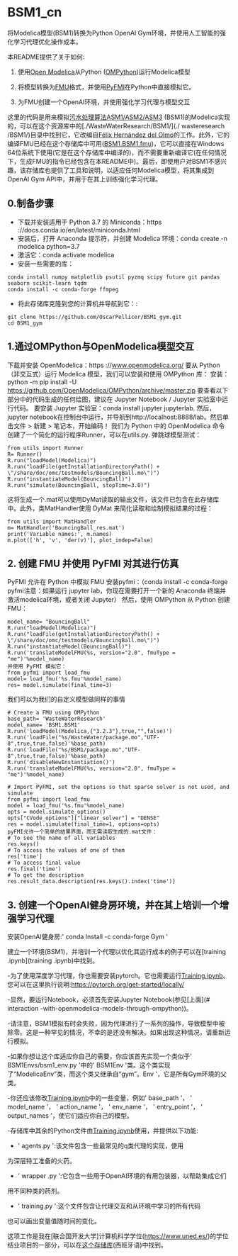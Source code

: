 # BSM1_cn

将Modelica模型(BSM1)转换为Python OpenAI Gym环境，并使用人工智能的强化学习代理优化操作成本。

本README提供了关于如何:

1. 使用[Open Modelica](https://www.openmodelica.org/)从Python ([OMPython](https://github.com/OpenModelica/OMPython))运行Modelica模型

2. 将模型转换为[FMU](https://fmi-standard.org/)格式，并使用[PyFMI](https://github.com/modelon-community/PyFMI)在Python中直接模拟它。

3. 为FMU创建一个OpenAI环境，并使用强化学习代理与模型交互

这里的代码是用来模拟[污水处理算法ASM1/ASM2/ASM3](https://www.iea.lth.se/publications/Reports/LTH-IEA-7229.pdf) (BSM1)的Modelica实现的，可以在这个资源库中的[./WasteWaterResearch/BSM1/](./ wasteresearch /BSM1/)目录中找到它，它改编自[Félix Hernández del Olmo](https://github.com/felixhdelolmo/WasteWaterResearch)的工作。此外，它的编译FMU已经在这个存储库中可用([BSM1.BSM1.fmu](./BSM1.BSM1.fmu))，它可以直接在Windows 64位系统下使用(它是在这个存储库中编译的)，而不需要重新编译它(在任何情况下，生成FMU的指令已经包含在本README中)。最后，即使用户对BSM1不感兴趣，该存储库也提供了工具和说明，以适应任何Modelica模型，将其集成到OpenAI Gym API中，并用于在其上训练强化学习代理。

## 0.制备步骤
 - 下载并安装适用于 Python 3.7 的 Miniconda：https ://docs.conda.io/en/latest/miniconda.html
 - 安装后，打开 Anaconda 提示符，并创建 Modelica 环境：conda create -n modelica python=3.7
 - 激活它：conda activate modelica
 - 安装一些需要的库：
```{bash}
conda install numpy matplotlib psutil pyzmq scipy future git pandas seaborn scikit-learn tqdm
conda install -c conda-forge ffmpeg
```
 - 将此存储库克隆到您的计算机并导航到它：:
```{bash}
git clone https://github.com/OscarPellicer/BSM1_gym.git
cd BSM1_gym
```

## 1.通过OMPython与OpenModelica模型交互
下载并安装 OpenModelica：https ://www.openmodelica.org/
要从 Python（非交互式）运行 Modelica 模型，我们可以安装和使用 OMPython 库：
安装：python -m pip install -U https://github.com/OpenModelica/OMPython/archive/master.zip
要查看以下部分中的代码生成的任何绘图，建议在 Jupyter Notebook / Jupyter 实验室中运行代码。
要安装 Jupyter 实验室：conda install jupyter jupyterlab.
然后，jupyter notebook在控制台中运行，并导航到http://localhost:8888/lab。然后单击文件 > 新建 > 笔记本，开始编码！
我们为 Python 中的 OpenModelica 命令创建了一个简化的运行程序Runner，可以在utils.py. 弹跳球模型测试：
```{bash}
from utils import Runner
R= Runner()
R.run("loadModel(Modelica)")
R.run("loadFile(getInstallationDirectoryPath() + \"/share/doc/omc/testmodels/BouncingBall.mo\")")
R.run("instantiateModel(BouncingBall)")
R.run("simulate(BouncingBall, stopTime=3.0)")
```
这将生成一个.mat可以使用DyMat读取的输出文件，该文件已包含在此存储库中。此外，类MatHandler使用 DyMat 来简化读取和绘制模拟结果的过程：
```{bash}
from utils import MatHandler
m= MatHandler('BouncingBall_res.mat')
print('Variable names:', m.names)
m.plot(['h', 'v', 'der(v)'], plot_indep=False)
```
## 2. 创建 FMU 并使用 PyFMI 对其进行仿真
PyFMI 允许在 Python 中模拟 FMU
安装pyfmi：（conda install -c conda-forge pyfmi注意：如果运行 jupyter lab，你现在需要打开一个新的 Anaconda 终端并激活modelica环境，或者关闭 Jupyter）
然后，使用 OMPython 从 Python 创建 FMU：
```{bash}
model_name= "BouncingBall"
R.run("loadModel(Modelica)")
R.run("loadFile(getInstallationDirectoryPath() + \"/share/doc/omc/testmodels/BouncingBall.mo\")")
R.run("instantiateModel(BouncingBall)")
R.run('translateModelFMU(%s, version="2.0", fmuType = "me")'%model_name)
并使用 PyFMI 模拟它：
from pyfmi import load_fmu
model= load_fmu('%s.fmu'%model_name)
res= model.simulate(final_time=3)
```
我们可以为我们的自定义模型做同样的事情
```{bash}
# Create a FMU using OMPython
base_path= 'WasteWaterResearch'
model_name= 'BSM1.BSM1'
R.run('loadModel(Modelica,{"3.2.3"},true,"",false)')
R.run('loadFile("%s/WasteWater/package.mo","UTF-8",true,true,false)'%base_path)
R.run('loadFile("%s/BSM1/package.mo","UTF-8",true,true,false)'%base_path)
R.run('disableNewInstantiation()')
R.run('translateModelFMU(%s, version="2.0", fmuType = "me")'%model_name)

# Import PyFMI, set the options so that sparse solver is not used, and simulate
from pyfmi import load_fmu
model = load_fmu('%s.fmu'%model_name)
opts = model.simulate_options() 
opts["CVode_options"]["linear_solver"] = "DENSE"
res = model.simulate(final_time=1, options=opts)
pyFMI允许一个简单的结果界面，而无需读取生成的.mat文件：
# To see the name of all variables
res.keys()
# To access the values of one of them
res['time']
# To access final value
res.final('time')
# To get the description
res.result_data.description[res.keys().index('time')]
```
## 3. 创建一个OpenAI健身房环境，并在其上培训一个增强学习代理

安装OpenAI健身房:' conda Install -c conda-forge Gym '

建立一个环境(BSM1)，并培训一个代理以优化其运行成本的例子可以在[training .ipynb](training .ipynb)中找到。

-为了使用深度学习代理，你也需要安装pytorch。它也需要运行[Training.ipynb](Training.ipynb)。您可以在这里执行说明:https://pytorch.org/get-started/locally/

-显然，要运行Notebook，必须首先安装Jupyter Notebook(参见[上面](# interaction -with-openmodelica-models-through-ompython))。

-请注意，BSM1模拟有时会失败，因为代理进行了一系列的操作，导致模型中被除零。这是一种罕见的情况，不幸的是还没有解决。如果出现这种情况，请重新运行模拟。

-如果你想让这个库适应你自己的需要，你应该首先实现一个类似于' BSM1Envs/bsm1_env.py '中的' BSM1Env '类。这个类实现了“ModelicaEnv”类，而这个类又继承自“gym”。Env '，它是所有Gym环境的父类。

-你还应该修改[Training.ipynb](Training.ipynb)中的一些变量，例如' base_path '， ' model_name '， ' action_name '， ' env_name '， ' entry_point '， ' output_names '，使它们适应你自己的模型。

-存储库中其余的Python文件由[Training.ipynb](Training.ipynb)使用，并提供以下功能:

- ' agents.py ':该文件包含一些最常见的q类代理的实现，使用

为深层特工准备的火药。

- ' wrapper .py ':它包含一些用于OpenAI环境的有用包装器，以帮助集成它们

用不同种类的药剂。

- ' training.py ':这个文件包含让代理交互和从环境中学习的所有代码

也可以画出变量值随时间的变化。

这项工作是我在[联合国开发大学]计算机科学学位(https://www.uned.es/)的学位结业项目的一部分，可以在[这个存储库](https://github.com/OscarPellicer/BSM1_gym/blob/main/TFG%20Oscar%20Jos%C3%A9%20Pellicer%20Valero.pdf)(西班牙语)中找到。
